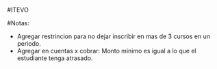 #ITEVO

#Notas:

* Agregar restrincion para no dejar inscribir en mas de 3 cursos en un periodo.
* Agregar en cuentas x cobrar: Monto minimo es igual a lo que el estudiante tenga atrasado.